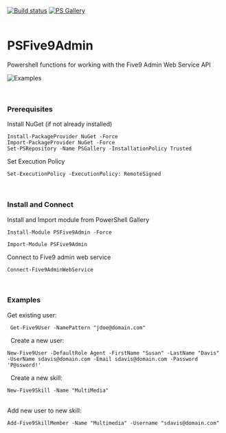 ﻿[![Build status](https://ci.appveyor.com/api/projects/status/kjkrr2mo550j57mq?svg=true)](https://ci.appveyor.com/project/sqone2/psfive9admin) [![PS Gallery](https://img.shields.io/badge/install-PS%20Gallery-blue.svg)](https://www.powershellgallery.com/packages/PSFive9Admin/)  
&nbsp;

 
 # PSFive9Admin
Powershell functions for working with the Five9 Admin Web Service API
&nbsp;
&nbsp;

![Examples](https://github.com/sqone2/PSFive9Admin/blob/master/assets/psfive9admin-example.png)

&nbsp;
&nbsp;
### Prerequisites

Install NuGet (if not already installed)

    Install-PackageProvider NuGet -Force
    Import-PackageProvider NuGet -Force
    Set-PSRepository -Name PSGallery -InstallationPolicy Trusted
    
    
Set Execution Policy

    Set-ExecutionPolicy -ExecutionPolicy: RemoteSigned
    
&nbsp;
&nbsp;
### Install and Connect

Install and Import module from PowerShell Gallery
       
    Install-Module PSFive9Admin -Force
       
    Import-Module PSFive9Admin

Connect to Five9 admin web service

    Connect-Five9AdminWebService

&nbsp;
&nbsp;
### Examples

Get existing user:

     Get-Five9User -NamePattern "jdoe@domain.com"

&nbsp;
Create a new user:

    New-Five9User -DefaultRole Agent -FirstName "Susan" -LastName "Davis" -UserName sdavis@domain.com -Email sdavis@domain.com -Password 'P@ssword!'

&nbsp;
Create a new skill:

    New-Five9Skill -Name "MultiMedia"
    
&nbsp;  
Add new user to new skill:

    Add-Five9SkillMember -Name "Multimedia" -Username "sdavis@domain.com"
    
